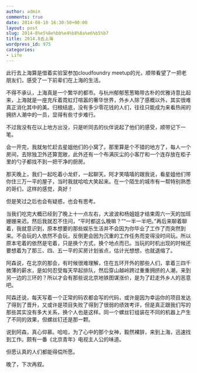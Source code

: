 ```yaml
---
author: admin
comments: true
date: 2014-08-10 16:30:50+00:00
layout: post
slug: 2014-8%e5%8e%bb%e4%b8%8a%e6%b5%b7
title: 2014.8去上海
wordpress_id: 975
categories:
- Life
---
```


此行去上海算是借着实验室参加cloudfoundry meetup的光，顺带看望了一把老朋友们，感受了一下前辈们在上海的生活。





不得不承认，上海真是一个繁华的都市。与杭州郁郁葱葱略带古朴的优雅诗意比起来，上海就是一座充斥着霓虹灯喧嚣的奢华世界，外乡人除了感概以外，其实很难真正消化其中的美。归根结底，没有多少零花钱的人们，往往只能成为来看热闹的拥挤人潮中的一员，显得有些寸步难行。





不过我没有在以上地方出没，只是听同去的伙伴说起了他们的感受，顺带记下一笔。





会一开完，我就匆忙赶去星姐他们的小窝了。那里算是个不错的地方了，每人一个房间，去除独卫外还算宽敞，此外还有一个布满灰尘的小客厅和一个连存放在柜子里的勺子都找不到一把干净的厨房。





那天晚上，我们一起吃着小龙虾，一起聊天。阿才笑嘻嘻的跟我说，看星姐他们带你住三万一平的屋子，当时我就哈哈大笑起来。在一个陌生的城市有一帮特别熟悉的哥们，这样的感觉，真好！





但是笑过之后也会有疑惑，也会有思考。





当我们吃完大概已经到了晚上十一点左右，大波波和杨姐姐才结束周六一天的加班姗姗来迟。然后我就忍不住问，“平时都这么晚嘛？”“一半一半吧。”再后来聊着聊着，我就意识到，原本想要的那些娱乐生活并不会因为你毕业了工作了而突然到来。不会玩的人依然不会玩，反倒更会因为沉重的工作任务而变得没时间玩。所以原本宅着的依然是宅着，只是换个方式，换个地点而已。当玩的时机出现的时候还要想着为了那三、四、五一平的买房计划省点，估计光想想，也就退缩了。





阿森说，在北京的那会，有时候很难理解，住在五环开外的那些人们，拿着三四千微薄的薪水，是如何忍受每天早起排队，然后穿山越岭跨过重重拥挤的人潮，来到另一边的三环的？所以才会有那些说北京地铁图谋涨价，是为了赶走外乡人的恶意吧。





阿森还说，每天写着一个正常的码农都会写的代码，或许是因为幸运你的项目发达了得到了晋升，又或许是项目失败了得到了很弱的绩效考评，但是真正跟我们写的那些其实没有多大关系，换个人也是这样。同一个螺丝钉组装在不同的机器上产生了不同的效果，但螺丝钉还是那一颗。





说到阿森，真心仰慕。哈哈，为了心中的那个女神，毅然裸辞，来到上海，迅速找到工作。颇有一番《北京青年》电视主人公的味道。





但愿认真的人们都能得偿所愿。





晚了，下次再叙。




